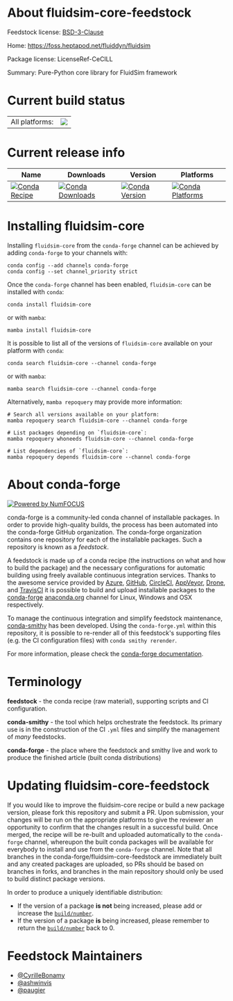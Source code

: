 About fluidsim-core-feedstock
=============================

Feedstock license: [BSD-3-Clause](https://github.com/conda-forge/fluidsim-core-feedstock/blob/main/LICENSE.txt)

Home: https://foss.heptapod.net/fluiddyn/fluidsim

Package license: LicenseRef-CeCILL

Summary: Pure-Python core library for FluidSim framework

Current build status
====================


<table><tr><td>All platforms:</td>
    <td>
      <a href="https://dev.azure.com/conda-forge/feedstock-builds/_build/latest?definitionId=11639&branchName=main">
        <img src="https://dev.azure.com/conda-forge/feedstock-builds/_apis/build/status/fluidsim-core-feedstock?branchName=main">
      </a>
    </td>
  </tr>
</table>

Current release info
====================

| Name | Downloads | Version | Platforms |
| --- | --- | --- | --- |
| [![Conda Recipe](https://img.shields.io/badge/recipe-fluidsim--core-green.svg)](https://anaconda.org/conda-forge/fluidsim-core) | [![Conda Downloads](https://img.shields.io/conda/dn/conda-forge/fluidsim-core.svg)](https://anaconda.org/conda-forge/fluidsim-core) | [![Conda Version](https://img.shields.io/conda/vn/conda-forge/fluidsim-core.svg)](https://anaconda.org/conda-forge/fluidsim-core) | [![Conda Platforms](https://img.shields.io/conda/pn/conda-forge/fluidsim-core.svg)](https://anaconda.org/conda-forge/fluidsim-core) |

Installing fluidsim-core
========================

Installing `fluidsim-core` from the `conda-forge` channel can be achieved by adding `conda-forge` to your channels with:

```
conda config --add channels conda-forge
conda config --set channel_priority strict
```

Once the `conda-forge` channel has been enabled, `fluidsim-core` can be installed with `conda`:

```
conda install fluidsim-core
```

or with `mamba`:

```
mamba install fluidsim-core
```

It is possible to list all of the versions of `fluidsim-core` available on your platform with `conda`:

```
conda search fluidsim-core --channel conda-forge
```

or with `mamba`:

```
mamba search fluidsim-core --channel conda-forge
```

Alternatively, `mamba repoquery` may provide more information:

```
# Search all versions available on your platform:
mamba repoquery search fluidsim-core --channel conda-forge

# List packages depending on `fluidsim-core`:
mamba repoquery whoneeds fluidsim-core --channel conda-forge

# List dependencies of `fluidsim-core`:
mamba repoquery depends fluidsim-core --channel conda-forge
```


About conda-forge
=================

[![Powered by
NumFOCUS](https://img.shields.io/badge/powered%20by-NumFOCUS-orange.svg?style=flat&colorA=E1523D&colorB=007D8A)](https://numfocus.org)

conda-forge is a community-led conda channel of installable packages.
In order to provide high-quality builds, the process has been automated into the
conda-forge GitHub organization. The conda-forge organization contains one repository
for each of the installable packages. Such a repository is known as a *feedstock*.

A feedstock is made up of a conda recipe (the instructions on what and how to build
the package) and the necessary configurations for automatic building using freely
available continuous integration services. Thanks to the awesome service provided by
[Azure](https://azure.microsoft.com/en-us/services/devops/), [GitHub](https://github.com/),
[CircleCI](https://circleci.com/), [AppVeyor](https://www.appveyor.com/),
[Drone](https://cloud.drone.io/welcome), and [TravisCI](https://travis-ci.com/)
it is possible to build and upload installable packages to the
[conda-forge](https://anaconda.org/conda-forge) [anaconda.org](https://anaconda.org/)
channel for Linux, Windows and OSX respectively.

To manage the continuous integration and simplify feedstock maintenance,
[conda-smithy](https://github.com/conda-forge/conda-smithy) has been developed.
Using the ``conda-forge.yml`` within this repository, it is possible to re-render all of
this feedstock's supporting files (e.g. the CI configuration files) with ``conda smithy rerender``.

For more information, please check the [conda-forge documentation](https://conda-forge.org/docs/).

Terminology
===========

**feedstock** - the conda recipe (raw material), supporting scripts and CI configuration.

**conda-smithy** - the tool which helps orchestrate the feedstock.
                   Its primary use is in the construction of the CI ``.yml`` files
                   and simplify the management of *many* feedstocks.

**conda-forge** - the place where the feedstock and smithy live and work to
                  produce the finished article (built conda distributions)


Updating fluidsim-core-feedstock
================================

If you would like to improve the fluidsim-core recipe or build a new
package version, please fork this repository and submit a PR. Upon submission,
your changes will be run on the appropriate platforms to give the reviewer an
opportunity to confirm that the changes result in a successful build. Once
merged, the recipe will be re-built and uploaded automatically to the
`conda-forge` channel, whereupon the built conda packages will be available for
everybody to install and use from the `conda-forge` channel.
Note that all branches in the conda-forge/fluidsim-core-feedstock are
immediately built and any created packages are uploaded, so PRs should be based
on branches in forks, and branches in the main repository should only be used to
build distinct package versions.

In order to produce a uniquely identifiable distribution:
 * If the version of a package **is not** being increased, please add or increase
   the [``build/number``](https://docs.conda.io/projects/conda-build/en/latest/resources/define-metadata.html#build-number-and-string).
 * If the version of a package **is** being increased, please remember to return
   the [``build/number``](https://docs.conda.io/projects/conda-build/en/latest/resources/define-metadata.html#build-number-and-string)
   back to 0.

Feedstock Maintainers
=====================

* [@CyrilleBonamy](https://github.com/CyrilleBonamy/)
* [@ashwinvis](https://github.com/ashwinvis/)
* [@paugier](https://github.com/paugier/)

